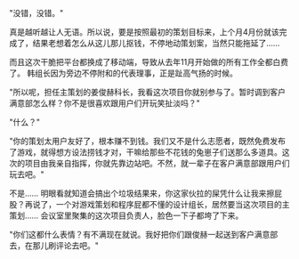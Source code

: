 "没错，没错。"

真是越听越让人无语。所以说，要是按照最初的策划目标来，上个月4月份就该完成了，结果老想着怎么从这儿那儿抠钱，不停地动策划案，当然只能拖延了……

而且这次干脆把平台都换成了移动端，导致从去年11月开始做的所有工作全都白费了。 韩组长因为旁边不停附和的代表理事，正是趾高气扬的时候。

"所以呢，担任主策划的姜俊赫科长，我看这次项目你就别参与了。暂时调到客户满意部怎么样？你不是很喜欢跟用户们开玩笑扯淡吗？"

"什么？"

"你的策划太用户友好了，根本赚不到钱。我们又不是什么志愿者，既然免费发布了游戏，就得想方设法捞钱才对，干嘛给那些不花钱的兔崽子们送那么多道具。这次的项目由我亲自指挥，你就先靠边站吧。不然，就一辈子在客户满意部跟用户们玩去吧。"

不是…… 明眼看就知道会搞出个垃圾结果来，你这家伙拉的屎凭什么让我来擦屁股？再说了，一个对游戏策划和程序屁都不懂的设计组长，居然要当这次项目的主策划…… 会议室里聚集的这次项目负责人，脸色一下子都垮了下来。

"你们这都什么表情？有不满现在就说。我好把你们跟俊赫一起送到客户满意部去，在那儿刷评论去吧。"